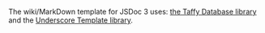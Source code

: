 The wiki/MarkDown template for JSDoc 3 uses: [the Taffy Database library](http://taffydb.com/) and the [Underscore Template library](http://documentcloud.github.com/underscore/#template).
